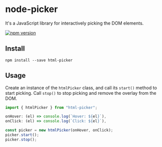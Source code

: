 # node-picker

It's a JavaScript library for interactively picking the DOM elements.

[![npm version](https://badge.fury.io/js/pick-dom-element.svg)](https://badge.fury.io/js/pick-dom-element)

## Install

```npm install --save html-picker```

## Usage

Create an instance of the `htmlPicker` class, and call its `start()` method to start picking. Call `stop()` to stop picking and remove the overlay from the DOM.

```javascript
import { htmlPicker } from "html-picker";

onHover: (el) => console.log(`Hover: ${el}`),
onClick: (el) => console.log(`Click: ${el}`),

const picker = new htmlPicker(onHover, onClick);
picker.start();
picker.stop();
```
